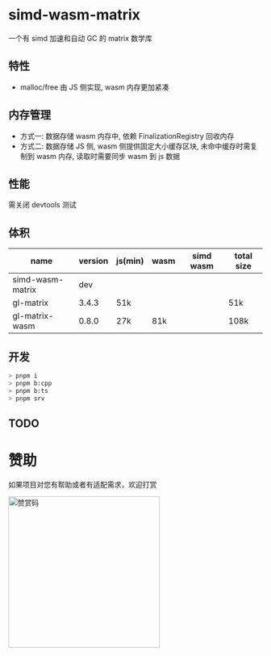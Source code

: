 # simd-wasm-matrix

一个有 simd 加速和自动 GC 的 matrix 数学库

## 特性

- malloc/free 由 JS 侧实现, wasm 内存更加紧凑

## 内存管理

- 方式一: 数据存储 wasm 内存中, 依赖 FinalizationRegistry 回收内存
- 方式二: 数据存储 JS 侧, wasm 侧提供固定大小缓存区块, 未命中缓存时需复制到 wasm 内存, 读取时需要同步 wasm 到 js 数据

## 性能

需关闭 devtools 测试

## 体积

| name             | version | js(min) | wasm | simd wasm | total size |
| ---------------- | ------- | ------- | ---- | --------- | ---------- |
| simd-wasm-matrix | dev     |         |      |           |            |
| gl-matrix        | 3.4.3   | 51k     |      |           | 51k        |
| gl-matrix-wasm   | 0.8.0   | 27k     | 81k  |           | 108k       |

## 开发

```sh
> pnpm i
> pnpm b:cpp
> pnpm b:ts
> pnpm srv
```

## TODO

# 赞助

如果项目对您有帮助或者有适配需求，欢迎打赏

<img src="https://upload-images.jianshu.io/upload_images/252050-d3d6bfdb1bb06ddd.png?imageMogr2/auto-orient/strip%7CimageView2/2/w/1240" alt="赞赏码" width="300">
